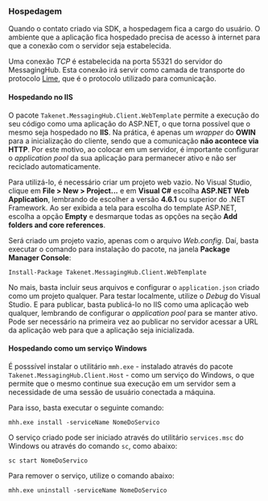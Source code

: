 ### Hospedagem

Quando o contato criado via SDK, a hospedagem fica a cargo do usuário. O ambiente que a aplicação fica hospedado precisa de acesso à internet para que a conexão com o servidor seja estabelecida.

Uma conexão *TCP* é estabelecida na porta 55321 do servidor do MessagingHub. Esta conexão irá servir como camada de transporte do protocolo [Lime](http://limeprotocol.org/), que é o protocolo utilizado para comunicação.

#### Hospedando no IIS

O pacote `Takenet.MessagingHub.Client.WebTemplate` permite a execução do seu código como uma aplicação do ASP.NET, o que torna possível que o mesmo seja hospedado no **IIS**. Na prática, é apenas um *wrapper* do **OWIN** para a inicialização do cliente, sendo que a comunicação **não acontece via HTTP**. Por este motivo, ao colocar em um servidor, é importante configurar o *application pool* da sua aplicação para permanecer ativo e não ser reciclado automaticamente.

Para utilizá-lo, é necessário criar um projeto web vazio. No Visual Studio, clique em **File > New > Project...** e em **Visual C#** escolha **ASP.NET Web Application**, lembrando de escolher a versão **4.6.1** ou superior do .NET Framework. Ao ser exibida a tela para escolha do template ASP.NET, escolha a opção **Empty** e desmarque todas as opções na seção **Add folders and core references**.

Será criado um projeto vazio, apenas com o arquivo *Web.config*. Daí, basta executar o comando para instalação do pacote, na janela **Package Manager Console**:

```
Install-Package Takenet.MessagingHub.Client.WebTemplate
```

No mais, basta incluir seus arquivos e configurar o `application.json` criado como um projeto qualquer. Para testar localmente, utilize o *Debug* do Visual Studio. E para publicar, basta publicá-lo no IIS como uma aplicação web qualquer, lembrando de configurar o *application pool* para se manter ativo. Pode ser necessário na primeira vez ao publicar no servidor acessar a URL da aplicação web para que a aplicação seja inicializada.

#### Hospedando como um serviço Windows

É posssível instalar o utilitário `mmh.exe` - instalado através do pacote `Takenet.MessagingHub.Client.Host` - como um serviço do Windows, o que permite que o mesmo continue sua execução em um servidor sem a necessidade de uma sessão de usuário conectada a máquina.

Para isso, basta executar o seguinte comando:
```
mhh.exe install -serviceName NomeDoServico
```

O serviço criado pode ser iniciado através do utilitário `services.msc` do Windows ou através do comando `sc`, como abaixo:
```
sc start NomeDoServico
```

Para remover o serviço, utilize o comando abaixo:
```
mhh.exe uninstall -serviceName NomeDoServico
```
